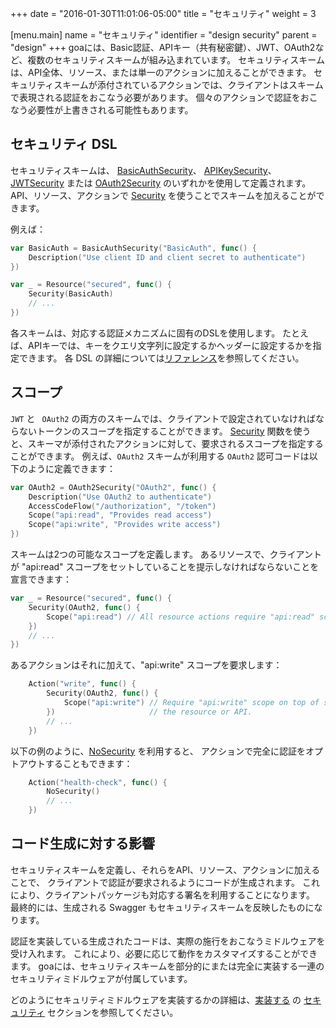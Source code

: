 +++
date = "2016-01-30T11:01:06-05:00"
title = "セキュリティ"
weight = 3

[menu.main]
name = "セキュリティ"
identifier = "design security"
parent = "design"
+++
goaには、Basic認証、APIキー（共有秘密鍵）、JWT、OAuth2など、複数のセキュリティスキームが組み込まれています。
セキュリティスキームは、API全体、リソース、または単一のアクションに加えることができます。
セキュリティスキームが添付されているアクションでは、クライアントはスキームで表現される認証をおこなう必要があります。
個々のアクションで認証をおこなう必要性が上書きされる可能性もあります。

## セキュリティ DSL

セキュリティスキームは、
[BasicAuthSecurity](http://goa.design/reference/goa/design/apidsl/#func-basicauthsecurity-a-name-apidsl-basicauthsecurity-a)、
[APIKeySecurity](http://goa.design/reference/goa/design/apidsl/#func-apikeysecurity-a-name-apidsl-apikeysecurity-a)、
[JWTSecurity](http://goa.design/reference/goa/design/apidsl/#func-jwtsecurity-a-name-apidsl-jwtsecurity-a) または
[OAuth2Security](http://goa.design/reference/goa/design/apidsl/#func-oauth2security-a-name-apidsl-oauth2security-a) のいずれかを使用して定義されます。
API、リソース、アクションで [Security](http://goa.design/reference/goa/design/apidsl/#func-security-a-name-apidsl-security-a) を使うことでスキームを加えることができます。

例えば：

```go
var BasicAuth = BasicAuthSecurity("BasicAuth", func() {
    Description("Use client ID and client secret to authenticate")
})

var _ = Resource("secured", func() {
    Security(BasicAuth)
    // ...
})
```

各スキームは、対応する認証メカニズムに固有のDSLを使用します。
たとえば、APIキーでは、キーをクエリ文字列に設定するかヘッダーに設定するかを指定できます。
各 DSL の詳細については[リファレンス](http://goa.design/reference/goa/design/apidsl)を参照してください。

## スコープ

`JWT` と ` OAuth2` の両方のスキームでは、クライアントで設定されていなければならないトークンのスコープを指定することができます。
[Security](http://goa.design/reference/goa/design/apidsl/#func-security-a-name-apidsl-security-a) 関数を使うと、スキーマが添付されたアクションに対して、要求されるスコープを指定することができます。
例えば、`OAuth2` スキームが利用する `OAuth2` 認可コードは以下のように定義できます：

```go
var OAuth2 = OAuth2Security("OAuth2", func() {
    Description("Use OAuth2 to authenticate")
    AccessCodeFlow("/authorization", "/token")
    Scope("api:read", "Provides read access")
    Scope("api:write", "Provides write access")
})
```

スキームは2つの可能なスコープを定義します。
あるリソースで、クライアントが "api:read" スコープをセットしていることを提示しなければならないことを宣言できます：

```go
var _ = Resource("secured", func() {
    Security(OAuth2, func() {
        Scope("api:read") // All resource actions require "api:read" scope
    })
    // ...
})
```

あるアクションはそれに加えて、"api:write" スコープを要求します：

```go
    Action("write", func() {
        Security(OAuth2, func() {
            Scope("api:write") // Require "api:write" scope on top of scopes already required by
        })                     // the resource or API.
        // ...
    })
```

以下の例のように、[NoSecurity](http://goa.design/reference/goa/design/apidsl/#func-nosecurity-a-name-apidsl-nosecurity-a) を利用すると、
アクションで完全に認証をオプトアウトすることもできます：

```go
    Action("health-check", func() {
        NoSecurity()
        // ...
    })
```

## コード生成に対する影響


セキュリティスキームを定義し、それらをAPI、リソース、アクションに加えることで、
クライアントで認証が要求されるようにコードが生成されます。
これにより、クライアントパッケージも対応する署名を利用することになります。
最終的には、生成される Swagger もセキュリティスキームを反映したものになります。

認証を実装している生成されたコードは、実際の施行をおこなうミドルウェアを受け入れます。
これにより、必要に応じて動作をカスタマイズすることができます。
goaには、セキュリティスキームを部分的にまたは完全に実装する一連のセキュリティミドルウェアが付属しています。

どのようにセキュリティミドルウェアを実装するかの詳細は、[実装する](https://goa.design/implement/) の [セキュリティ](https://goa.design/implement/security/) セクションを参照してください。
